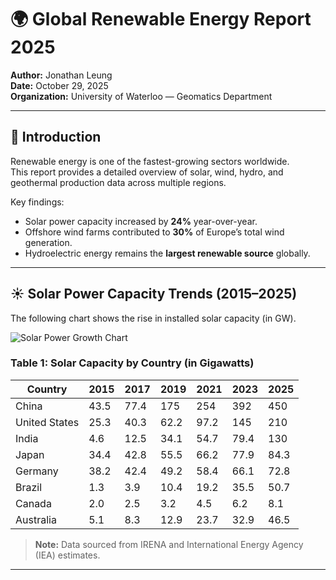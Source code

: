 # 🌍 Global Renewable Energy Report 2025

**Author:** Jonathan Leung  
**Date:** October 29, 2025  
**Organization:** University of Waterloo — Geomatics Department  

---

## 🧭 Introduction

Renewable energy is one of the fastest-growing sectors worldwide.  
This report provides a detailed overview of solar, wind, hydro, and geothermal production data across multiple regions.

Key findings:
- Solar power capacity increased by **24%** year-over-year.
- Offshore wind farms contributed to **30%** of Europe’s total wind generation.
- Hydroelectric energy remains the **largest renewable source** globally.

---

## ☀️ Solar Power Capacity Trends (2015–2025)

The following chart shows the rise in installed solar capacity (in GW).

![Solar Power Growth Chart](https://upload.wikimedia.org/wikipedia/commons/5/5f/Solar_PV_campacity_GW_world_map_2020.png)

### Table 1: Solar Capacity by Country (in Gigawatts)

| Country         | 2015 | 2017 | 2019 | 2021 | 2023 | 2025 |
|-----------------|------|------|------|------|------|------|
| China           | 43.5 | 77.4 | 175  | 254  | 392  | 450  |
| United States   | 25.3 | 40.3 | 62.2 | 97.2 | 145  | 210  |
| India           | 4.6  | 12.5 | 34.1 | 54.7 | 79.4 | 130  |
| Japan           | 34.4 | 42.8 | 55.5 | 66.2 | 77.9 | 84.3 |
| Germany         | 38.2 | 42.4 | 49.2 | 58.4 | 66.1 | 72.8 |
| Brazil          | 1.3  | 3.9  | 10.4 | 19.2 | 35.5 | 50.7 |
| Canada          | 2.0  | 2.5  | 3.2  | 4.5  | 6.2  | 8.1  |
| Australia       | 5.1  | 8.3  | 12.9 | 23.7 | 32.9 | 46.5 |

> **Note:** Data sourced from IRENA and International Energy Agency (IEA) estimates.

---
